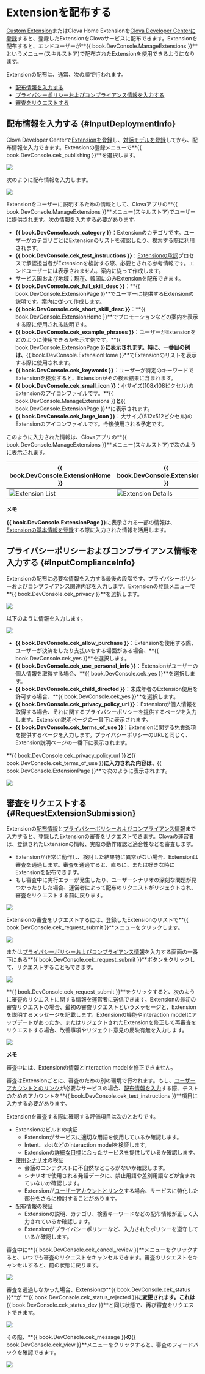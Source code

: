 # Extensionを配布する
[Custom Extension](/CEK/Guides/Build_Custom_Extension.md)またはClova Home Extensionを[Clova Developer Centerに登録](/DevConsole/Guides/CEK/Register_Extension.md)すると、登録したExtensionをClovaサービスに配布できます。Extensionを配布すると、エンドユーザーが**{{ book.DevConsole.ManageExtensions }}**というメニュー(スキルストア)で配布されたExtensionを使用できるようになります。

Extensionの配布は、通常、次の順で行われます。

* [配布情報を入力する](#InputDeploymentInfo)
* [プライバシーポリシーおよびコンプライアンス情報を入力する](#InputComplianceInfo)
* [審査をリクエストする](#RequestExtensionSubmission)

## 配布情報を入力する {#InputDeploymentInfo}

Clova Developer Centerで[Extensionを登録](/DevConsole/Guides/CEK/Register_Extension.md)し、[対話モデルを登録](/DevConsole/Guides/CEK/Register_Interaction_Model.md)してから、配布情報を入力できます。Extensionの登録メニューで**{{ book.DevConsole.cek_publishing }}**を選択します。

![](/DevConsole/Resources/Images/DevConsole-Deployment_Info_Menu.png)

次のように配布情報を入力します。

![](/DevConsole/Resources/Images/DevConsole-Input_Deployment_Info.png)

Extensionをユーザーに説明するための情報として、Clovaアプリの**{{ book.DevConsole.ManageExtensions }}**メニュー(スキルストア)でユーザーに提供されます。次の情報を入力する必要があります。

* **{{ book.DevConsole.cek_category }}**：Extensionのカテゴリです。ユーザーがカテゴリごとにExtensionのリストを確認したり、検索する際に利用されます。
* **{{ book.DevConsole.cek_test_instructions }}**：[Extensionの承認](#RequestExtensionSubmission)プロセスで承認担当者がExtensionを検討する際、必要とされる参考情報です。エンドユーザーには表示されません。案内に従って作成します。
* サービス国および地域：現在、韓国にのみExtensionを配布できます。
* **{{ book.DevConsole.cek_full_skill_desc }}**：**{{ book.DevConsole.ExtensionPage }}**でユーザーに提供するExtensionの説明です。案内に従って作成します。
* **{{ book.DevConsole.cek_short_skill_desc }}**：**{{ book.DevConsole.ExtensionHome }}**でプロモーションなどの案内を表示する際に使用される説明です。
* **{{ book.DevConsole.cek_example_phrases }}**：ユーザーがExtensionをどのように使用できるかを示す例です。**{{ book.DevConsole.ExtensionPage }}**に表示されます。特に、一番目の例は、**{{ book.DevConsole.ExtensionHome }}**でExtensionのリストを表示する際に使用されます。
* **{{ book.DevConsole.cek_keywords }}**：ユーザーが特定のキーワードでExtensionを検索すると、Extensionがその検索結果に含まれます。
* **{{ book.DevConsole.cek_small_icon }}**：小サイズ(108x108ピクセル)のExtensionのアイコンファイルです。**{{ book.DevConsole.ManageExtensions }}**と**{{ book.DevConsole.ExtensionPage }}**に表示されます。
* **{{ book.DevConsole.cek_large_icon }}**：大サイズ(512x512ピクセル)のExtensionのアイコンファイルです。今後使用される予定です。

このように入力された情報は、Clovaアプリの**{{ book.DevConsole.ManageExtensions }}**メニュー(スキルストア)で次のように表示されます。

| {{ book.DevConsole.ExtensionHome }} | {{ book.DevConsole.ExtensionPage }}   |
|-------------------|-------------------|
| ![Extension List](/DevConsole/Resources/Images/DevConsole-Store_UI_Example-Extension_Store_Home.png) | ![Extension Details](/DevConsole/Resources/Images/DevConsole-Store_UI_Example-Extension_Page.png) |

<div class="note">
  <p><strong>メモ</strong></p>
  <p><strong>{{ book.DevConsole.ExtensionPage }}</strong>に表示される一部の情報は、<a href="/DevConsole/Guides/CEK/Register_Extension.html#InputExtensionInfo">Extensionの基本情報を登録</a>する際に入力された情報を活用します。</p>
</div>

## プライバシーポリシーおよびコンプライアンス情報を入力する {#InputComplianceInfo}

Extensionの配布に必要な情報を入力する最後の段階です。プライバシーポリシーおよびコンプライアンス関連内容を入力します。Extensionの登録メニューで**{{ book.DevConsole.cek_privacy }}**を選択します。

![](/DevConsole/Resources/Images/DevConsole-Policy_Menu.png)

以下のように情報を入力します。

![](/DevConsole/Resources/Images/DevConsole-Input_Policy.png)

* **{{ book.DevConsole.cek_allow_purchase }}**：Extensionを使用する際、ユーザーが決済をしたり支払いをする場面がある場合、**{{ book.DevConsole.cek_yes }}**を選択します。
* **{{ book.DevConsole.cek_use_personal_info }}**：Extensionがユーザーの個人情報を取得する場合、**{{ book.DevConsole.cek_yes }}**を選択します。
* **{{ book.DevConsole.cek_child_directed }}**：未成年者のExtension使用を許可する場合、**{{ book.DevConsole.cek_yes }}**を選択します。
* **{{ book.DevConsole.cek_privacy_policy_url }}**：Extensionが個人情報を取得する場合、それに関するプライバシーポリシーを提供するページを入力します。Extension説明ページの一番下に表示されます。
* **{{ book.DevConsole.cek_terms_of_use }}**：Extensionに関する免責条項を提供するページを入力します。プライバシーポリシーのURLと同じく、Extension説明ページの一番下に表示されます。

**{{ book.DevConsole.cek_privacy_policy_url }}**と**{{ book.DevConsole.cek_terms_of_use }}**に入力された内容は、**{{ book.DevConsole.ExtensionPage }}**で次のように表示されます。

![](/DevConsole/Resources/Images/DevConsole-Store_UI_Example-Extension_Policy.png)

## 審査をリクエストする {#RequestExtensionSubmission}

Extensionの[配布情報](#InputDeploymentInfo)と[プライバシーポリシーおよびコンプライアンス情報](#InputComplianceInfo)まで入力すると、登録したExtensionの審査をリクエストできます。Clovaの運営者は、登録されたExtensionの情報、実際の動作確認と適合性などを審査します。

* Extensionが正常に動作し、検討した結果特に異常がない場合、Extensionは審査を通過します。審査を通過すると、直ちに、または好きな時にExtensionを配布できます。
* もし審査中に実行エラーが発生したり、ユーザーシナリオの深刻な問題が見つかったりした場合、運営者によって配布のリクエストがリジェクトされ、審査をリクエストする前に戻ります。

![](/DevConsole/Resources/Images/DevConsole-Extension_Submission_Process.png)

Extensionの審査をリクエストするには、登録したExtensionのリストで**{{ book.DevConsole.cek_request_submit }}**メニューをクリックします。

![](/DevConsole/Resources/Images/DevConsole-Submit_Extension_1.png)

または[プライバシーポリシーおよびコンプライアンス情報](#InputComplianceInfo)を入力する画面の一番下にある**{{ book.DevConsole.cek_request_submit }}**ボタンをクリックして、リクエストすることもできます。

![](/DevConsole/Resources/Images/DevConsole-Submit_Extension_2.png)

**{{ book.DevConsole.cek_request_submit }}**をクリックすると、次のように審査のリクエストに関する情報を運営者に送信できます。Extensionの最初の審査リクエストの場合、最初の審査リクエストというメッセージと、Extensionを説明するメッセージを記載します。Extensionの機能やinteraction modelにアップデートがあったか、またはリジェクトされたExtensionを修正して再審査をリクエストする場合、改善事項やリジェクト意見の反映有無を入力します。

![](/DevConsole/Resources/Images/DevConsole-Submission_Request_Message.png)

<div class="note">
  <p><strong>メモ</strong></p>
  <p>審査中には、Extensionの情報とinteraction modelを修正できません。</p>
</div>

審査はExtensionごとに、審査のための別の環境で行われます。もし、[ユーザーアカウントとのリンク](/CEK/Guides/Link_User_Account.md)が必要なサービスの場合、[配布情報を入力](#InputDeploymentInfo)する際、テストのためのアカウントを**{{ book.DevConsole.cek_test_instructions }}**項目に入力する必要があります。

Extensionを審査する際に確認する評価項目は次のとおりです。

* Extensionのビルドの検証
  * Extensionがサービスに適切な用語を使用しているか確認します。
  * Intent、slotなどのinteraction modelを検証します。
  * Extensionの[詳細な目標](/Design/Design_Guideline_For_Extension.md#SettingGoal)に合ったサービスを提供しているか確認します。
* [使用シナリオ](/Design/Design_Guideline_For_Extension.md#MakeUseCaseScenarioScript)の検証
  * 会話のコンテクストに不自然なところがないか確認します。
  * シナリオで使用される発話データに、禁止用語や差別用語などが含まれていないか確認します。
  * Extensionが[ユーザーアカウントとリンク](/CEK/Guides/Link_User_Account.md)する場合、サービスに特化した部分をさらに検討することがあります。
* 配布情報の検証
  * Extensionの説明、カテゴリ、検索キーワードなどの配布情報が正しく入力されているか確認します。
  * Extensionがプライバシーポリシーなど、入力されたポリシーを遵守しているか確認します。

審査中に**{{ book.DevConsole.cek_cancel_review }}**メニューをクリックすると、いつでも審査のリクエストをキャンセルできます。審査のリクエストをキャンセルすると、前の状態に戻ります。

![](/DevConsole/Resources/Images/DevConsole-Cancel_Submission.png)

審査を通過しなかった場合、Extensionの**{{ book.DevConsole.cek_status }}**が **{{ book.DevConsole.cek_status_rejected }}**に変更されます。これは**{{ book.DevConsole.cek_status_dev }}**と同じ状態で、再び審査をリクエストできます。

![](/DevConsole/Resources/Images/DevConsole-Extension_Submission_Rejected.png)

その際、**{{ book.DevConsole.cek_message }}**の**{{ book.DevConsole.cek_view }}**メニューをクリックすると、審査のフィードバックを確認できます。

![](/DevConsole/Resources/Images/DevConsole-Show_Submission_Feedback.png)
